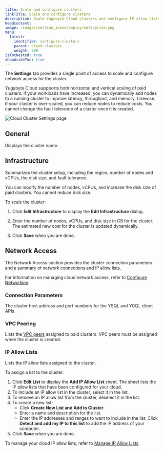 ```yaml
---
title: Scale and configure clusters
linkTitle: Scale and configure clusters
description: Scale Yugabyte Cloud clusters and configure IP allow lists for the cluster.
headcontent:
image: /images/section_icons/deploy/enterprise.png
menu:
  latest:
    identifier: configure-clusters
    parent: cloud-clusters
    weight: 700
isTocNested: true
showAsideToc: true
---
```


The **Settings** tab provides a single point of access to scale and configure network access for the cluster.

Yugabyte Cloud suppports both horizontal and vertical scaling of paid clusters. If your workloads have increased, you can dynamically add nodes to a running cluster to improve latency, throughput, and memory. Likewise, if your cluster is over-scaled, you can reduce nodes to reduce costs. You cannot change the fault tolerance of a cluster once it is created.

![Cloud Cluster Settings page](/images/yb-cloud/cloud-clusters-settings.png)

## General

Displays the cluster name.

## Infrastructure

Summarizes the cluster setup, including the region, number of nodes and vCPUs, the disk size, and fault tolerance. 

You can modify the number of nodes, vCPUs, and increase the disk size of paid clusters. You cannot reduce disk size.

To scale the cluster:

1. Click **Edit Infrastructure** to display the **Edit Infrastructure** dialog.
1. Enter the number of nodes, vCPUs, and disk size in GB for the cluster.
    \
    The estimated new cost for the cluster is updated dynamically.

1. Click **Save** when you are done.

## Network Access

The Network Access section provides the cluster connection parameters and a summary of network connections and IP allow lists.

For information on managing cloud network access, refer to [Configure Networking](../../cloud-network/).

### Connection Parameters

The cluster host address and port numbers for the YSQL and YCQL client APIs.

### VPC Peering

Lists the [VPC peers](../../cloud-network/vpc-peers/) assigned to paid clusters. VPC peers must be assigned when the cluster is created.
<!--
To add a connection:

1. Click **Add Connection** to display the **Remote Connections** sheet.
1. Select the **Private Endpoints** tab to display the private endpoints configured for your cloud.
1. To assign endpoints to the cluster, choose the **Select from list** option and select the endpoints you want to allow to access the cluster.
1. To create an endpoint, choose the **Create new Pivate Endpoint** option and enter the endpoint details. For information on endpoint configuration, refer to [Endpoints](../../cloud-network/endpoints/).
1. Select the **VPC Peers** tab to display the peers configured for your cloud.
1. To assign peers to the cluster, choose the **Select from list** option and select the peers you want to allow to access the cluster.
1. To create a peer, choose the **Create new VPC Peer** option and enter the peer details. For information on VPC peer configuration, refer to [VPC Peers](../../cloud-network/vpc-peers/).
1. Click **Save** when you are done.
-->

### IP Allow Lists

Lists the IP allow lists assigned to the cluster.

To assign a list to the cluster:

1. Click **Edit List** to display the **Add IP Allow List** sheet. The sheet lists the IP allow lists that have been configured for your cloud.
1. To include an IP allow list in the cluster, select it in the list.
1. To remove an IP allow list from the cluster, deselect it in the list.
1. To create a new list:
    - Click **Create New List and Add to Cluster**.
    - Enter a name and description for the list.
    - Enter the IP addresses and ranges to want to include in the list. Click **Detect and add my IP to this list** to add the IP address of your computer.
1. Click **Save** when you are done.

To manage your cloud IP allow lists, refer to [Manage IP Allow Lists](../../cloud-network/ip-whitelists/).

<!--
## Database Users

Lists the users assigned to the cluster.

To manage users for your cloud, refer to [Manage Cloud Access](../../cloud-admin/manage-access/).

To modify the users assigned to the cluster:

1. Click **Edit Users**.

## Database Security

- Edit Security
-->
